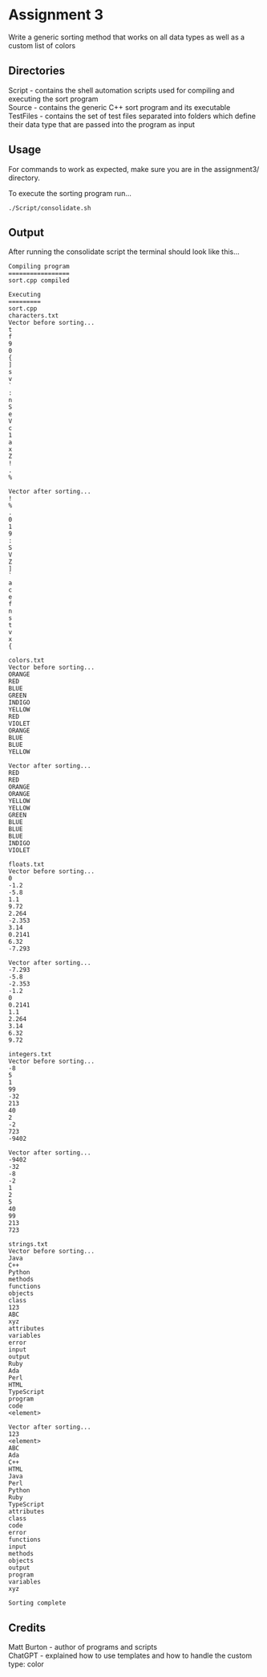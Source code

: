 # Assignment 3
Write a generic sorting method that works on all data types as well as a custom list of colors

## Directories
Script - contains the shell automation scripts used for compiling and executing the sort program  
Source - contains the generic C++ sort program and its executable  
TestFiles - contains the set of test files separated into folders which define their data type that are passed into the program as input  

## Usage
For commands to work as expected, make sure you are in the assignment3/ directory.

To execute the sorting program run...
```
./Script/consolidate.sh
```
## Output
After running the consolidate script the terminal should look like this...
```
Compiling program
=================
sort.cpp compiled

Executing
=========
sort.cpp
characters.txt
Vector before sorting...
t
f
9
0
{
]
s
v
`
:
n
S
e
V
c
1
a
x
Z
!
.
%

Vector after sorting...
!
%
.
0
1
9
:
S
V
Z
]
`
a
c
e
f
n
s
t
v
x
{

colors.txt
Vector before sorting...
ORANGE
RED
BLUE
GREEN
INDIGO
YELLOW
RED
VIOLET
ORANGE
BLUE
BLUE
YELLOW

Vector after sorting...
RED
RED
ORANGE
ORANGE
YELLOW
YELLOW
GREEN
BLUE
BLUE
BLUE
INDIGO
VIOLET

floats.txt
Vector before sorting...
0
-1.2
-5.8
1.1
9.72
2.264
-2.353
3.14
0.2141
6.32
-7.293

Vector after sorting...
-7.293
-5.8
-2.353
-1.2
0
0.2141
1.1
2.264
3.14
6.32
9.72

integers.txt
Vector before sorting...
-8
5
1
99
-32
213
40
2
-2
723
-9402

Vector after sorting...
-9402
-32
-8
-2
1
2
5
40
99
213
723

strings.txt
Vector before sorting...
Java
C++
Python
methods
functions
objects
class
123
ABC
xyz
attributes
variables
error
input
output
Ruby
Ada
Perl
HTML
TypeScript
program
code
<element>

Vector after sorting...
123
<element>
ABC
Ada
C++
HTML
Java
Perl
Python
Ruby
TypeScript
attributes
class
code
error
functions
input
methods
objects
output
program
variables
xyz

Sorting complete
```

## Credits
Matt Burton - author of programs and scripts  
ChatGPT - explained how to use templates and how to handle the custom type: color  